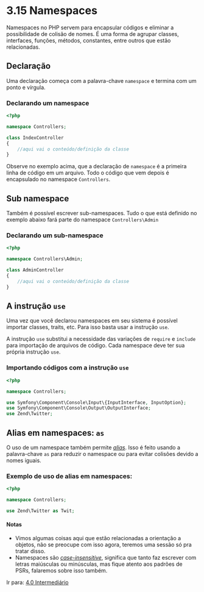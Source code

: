 # 3.15 Namespaces

Namespaces no PHP servem para encapsular códigos e eliminar a possibilidade de
colisão de nomes. É uma forma de agrupar classes, interfaces, funções, métodos, constantes, entre outros que estão relacionadas.

## Declaração

Uma declaração começa com a palavra-chave `namespace` e termina com um ponto e vírgula.

### Declarando um namespace

```php
<?php

namespace Controllers;

class IndexController
{
    //aqui vai o conteúdo/definição da classe
}
```

Observe no exemplo acima, que a declaração de `namespace` é a primeira linha de código em um arquivo.
Todo o código que vem depois é encapsulado no namespace `Controllers`.

## Sub namespace

Também é possível escrever sub-namespaces. Tudo o que está definido no exemplo abaixo fará parte do
namespace `Controllers\Admin`

### Declarando um sub-namespace

```php
<?php

namespace Controllers\Admin;

class AdminController
{
    //aqui vai o conteúdo/definição da classe
}
```

## A instrução `use`

Uma vez que você declarou namespaces em seu sistema é possível importar classes, traits, etc.
Para isso basta usar a instrução `use`.

A instrução `use` substitui a necessidade das variações de `require` e `include` para importação de arquivos de código.
Cada namespace deve ter sua própria instrução `use`.

### Importando códigos com a instrução `use`

```php
<?php

namespace Controllers;

use Symfony\Component\Console\Input\{InputInterface, InputOption};
use Symfony\Component\Console\Output\OutputInterface;
use Zend\Twitter;
```

## Alias em namespaces: `as`

O uso de um namespace também permite [*alias*](https://pt.wikipedia.org/wiki/Alias_(comando)). Isso é feito usando a palavra-chave `as` para reduzir o namespace ou para evitar colisões devido a nomes iguais.

### Exemplo de uso de alias em namespaces:

```php
<?php

namespace Controllers;

use Zend\Twitter as Twit;

```

#### Notas
 
- Vimos algumas coisas aqui que estão relacionadas a orientação a objetos, não se preocupe com isso agora, teremos uma sessão só pra tratar disso.
- Namespaces são [*case-insensitive*](https://pt.wikipedia.org/wiki/Case-sensitive), significa que tanto faz escrever com letras maiúsculas ou minúsculas, mas fique atento aos padrões de PSRs, falaremos sobre isso também.

Ir para: [4.0 Intermediário](../4-Intermediário/0-introducao.md)